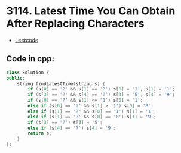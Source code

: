 # 3114. Latest Time You Can Obtain After Replacing Characters
- [Leetcode](https://leetcode.com/problems/latest-time-you-can-obtain-after-replacing-characters/description/)
## Code in cpp:
```cpp
class Solution {
public:
    string findLatestTime(string s) {
        if (s[0] == '?' && s[1] == '?') s[0] = '1', s[1] = '1';
        if (s[3] == '?' && s[4] == '?') s[3] = '5', s[4] = '9';
        if (s[0] == '?' && s[1] <= '1') s[0] = '1';
        else if (s[0] == '?' && s[1] > '1') s[0] = '0';
        else if (s[1] == '?' && s[0] == '1') s[1] = '1';
        else if (s[1] == '?' && s[0] == '0') s[1] = '9';
        if (s[3] == '?') s[3] = '5';
        else if (s[4] == '?') s[4] = '9';
        return s;
    }
};
```
